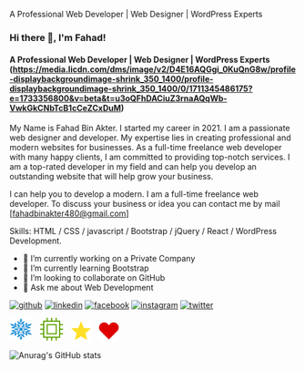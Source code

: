 A Professional Web Developer | Web Designer | WordPress Experts

### Hi there 👋, I'm Fahad!
#### A Professional Web Developer | Web Designer | WordPress Experts (https://media.licdn.com/dms/image/v2/D4E16AQGgi_0KuQnG8w/profile-displaybackgroundimage-shrink_350_1400/profile-displaybackgroundimage-shrink_350_1400/0/1711345486175?e=1733356800&v=beta&t=u3oQFhDACiuZ3rnaAQqWb-VwkGkCNbTcB1cCeZCxDuM)


My Name is Fahad Bin Akter. I started my career in 2021. I am a passionate web designer and developer. My expertise lies in creating professional and modern websites for businesses. As a full-time freelance web developer with many happy clients, I am committed to providing top-notch services. I am a top-rated developer in my field and can help you develop an outstanding website that will help grow your business.

I can help you to develop a modern. I am a full-time freelance web developer.
To discuss your business or idea you can contact me by mail [fahadbinakter480@gmail.com]

Skills: HTML / CSS / javascript / Bootstrap / jQuery / React / WordPress Development.

- 🔭 I’m currently working on a Private Company 
- 🌱 I’m currently learning Bootstrap 
- 👯 I’m looking to collaborate on GitHub 
- 💬 Ask me about Web Development 


[<img src='https://cdn.jsdelivr.net/npm/simple-icons@3.0.1/icons/github.svg' alt='github' height='40'>](https://github.com/fahadbinakter)  [<img src='https://cdn.jsdelivr.net/npm/simple-icons@3.0.1/icons/linkedin.svg' alt='linkedin' height='40'>](https://www.linkedin.com/in/ahad-bin-akter/)  [<img src='https://cdn.jsdelivr.net/npm/simple-icons@3.0.1/icons/facebook.svg' alt='facebook' height='40'>](https://www.facebook.com/https://www.facebook.com/profile.php?id=100008508608687&mibextid=LQQJ4d)  [<img src='https://cdn.jsdelivr.net/npm/simple-icons@3.0.1/icons/instagram.svg' alt='instagram' height='40'>](https://www.instagram.com/fahad_bin_akter/)  [<img src='https://cdn.jsdelivr.net/npm/simple-icons@3.0.1/icons/twitter.svg' alt='twitter' height='40'>](https://twitter.com/fahad_akter)  

<a href='https://archiveprogram.github.com/'><img src='https://raw.githubusercontent.com/acervenky/animated-github-badges/master/assets/acbadge.gif' width='40' height='40'></a> <a href='https://docs.github.com/en/developers'><img src='https://raw.githubusercontent.com/acervenky/animated-github-badges/master/assets/devbadge.gif' width='40' height='40'></a> <a href='https://stars.github.com/'><img src='https://raw.githubusercontent.com/acervenky/animated-github-badges/master/assets/starbadge.gif' width='35' height='35'></a> <a href='https://docs.github.com/en/github/supporting-the-open-source-community-with-github-sponsors'><img src='https://raw.githubusercontent.com/acervenky/animated-github-badges/master/assets/sponsorbadge.gif' width='35' height='35'></a> 

![Anurag's GitHub stats](https://github-readme-stats.vercel.app/api?username=anuraghazra&show_icons=true&theme=radical)
